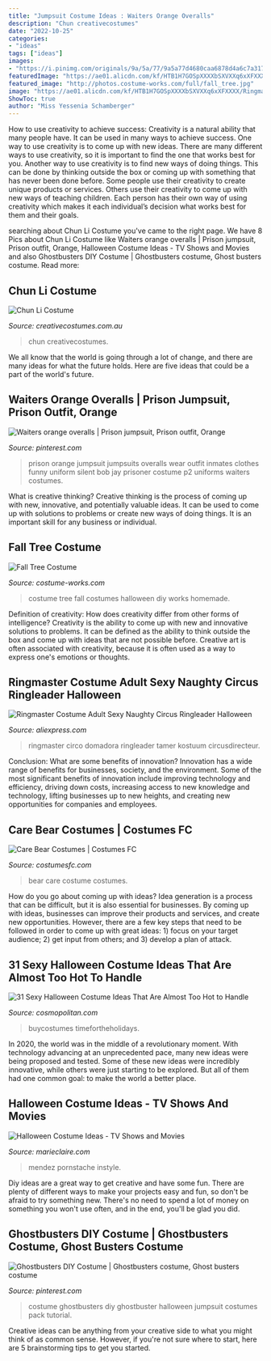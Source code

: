 ```yaml
---
title: "Jumpsuit Costume Ideas : Waiters Orange Overalls"
description: "Chun creativecostumes"
date: "2022-10-25"
categories:
- "ideas"
tags: ["ideas"]
images:
- "https://i.pinimg.com/originals/9a/5a/77/9a5a77d4680caa6878d4a6c7a31797c2.jpg"
featuredImage: "https://ae01.alicdn.com/kf/HTB1H7GOSpXXXXbSXVXXq6xXFXXXX/Ringmaster-Costume-Adult-Sexy-Naughty-Circus-Ringleader-Halloween-Costumes-for-Women-Harley-Quinn-Cosplay-Jumpsuit-Costume.jpg"
featured_image: "http://photos.costume-works.com/full/fall_tree.jpg"
image: "https://ae01.alicdn.com/kf/HTB1H7GOSpXXXXbSXVXXq6xXFXXXX/Ringmaster-Costume-Adult-Sexy-Naughty-Circus-Ringleader-Halloween-Costumes-for-Women-Harley-Quinn-Cosplay-Jumpsuit-Costume.jpg"
ShowToc: true
author: "Miss Yessenia Schamberger"
---
```



How to use creativity to achieve success:
Creativity is a natural ability that many people have. It can be used in many ways to achieve success. One way to use creativity is to come up with new ideas. There are many different ways to use creativity, so it is important to find the one that works best for you. Another way to use creativity is to find new ways of doing things. This can be done by thinking outside the box or coming up with something that has never been done before. Some people use their creativity to create unique products or services. Others use their creativity to come up with new ways of teaching children. Each person has their own way of using creativity which makes it each individual’s decision what works best for them and their goals.

	

		
searching about Chun Li Costume you've came to the right page. We have 8 Pics about Chun Li Costume like Waiters orange overalls | Prison jumpsuit, Prison outfit, Orange, Halloween Costume Ideas - TV Shows and Movies and also Ghostbusters DIY Costume | Ghostbusters costume, Ghost busters costume. Read more:
		
    
## Chun Li Costume

<img loading=lazy src="https://www.creativecostumes.com.au/wp-content/uploads/2013/06/P1030767-637x1024.jpg" onerror="this.onerror=null;this.src='https://tse1.mm.bing.net/th?id=OIP.fr_e50x-XEHWMa2Mj_K_1QHaL5&amp;pid=15.1';" alt="Chun Li Costume">

_Source: creativecostumes.com.au_

>chun creativecostumes. 

	

We all know that the world is going through a lot of change, and there are many ideas for what the future holds. Here are five ideas that could be a part of the world's future.

    
## Waiters Orange Overalls | Prison Jumpsuit, Prison Outfit, Orange

<img loading=lazy src="https://i.pinimg.com/originals/9a/5a/77/9a5a77d4680caa6878d4a6c7a31797c2.jpg" onerror="this.onerror=null;this.src='https://tse1.mm.bing.net/th?id=OIP.3I5fn-rbSw92M24oB84xnQHaLG&amp;pid=15.1';" alt="Waiters orange overalls | Prison jumpsuit, Prison outfit, Orange">

_Source: pinterest.com_

>prison orange jumpsuit jumpsuits overalls wear outfit inmates clothes funny uniform silent bob jay prisoner costume p2 uniforms waiters costumes. 

	

What is creative thinking?
Creative thinking is the process of coming up with new, innovative, and potentially valuable ideas. It can be used to come up with solutions to problems or create new ways of doing things. It is an important skill for any business or individual.

    
## Fall Tree Costume

<img loading=lazy src="http://photos.costume-works.com/full/fall_tree.jpg" onerror="this.onerror=null;this.src='https://tse1.mm.bing.net/th?id=OIP.NG-DYkkjIymdzMarinNF_AHaLE&amp;pid=15.1';" alt="Fall Tree Costume">

_Source: costume-works.com_

>costume tree fall costumes halloween diy works homemade. 

	

Definition of creativity: How does creativity differ from other forms of intelligence?
Creativity is the ability to come up with new and innovative solutions to problems. It can be defined as the ability to think outside the box and come up with ideas that are not possible before. Creative art is often associated with creativity, because it is often used as a way to express one's emotions or thoughts.

    
## Ringmaster Costume Adult Sexy Naughty Circus Ringleader Halloween

<img loading=lazy src="https://ae01.alicdn.com/kf/HTB1H7GOSpXXXXbSXVXXq6xXFXXXX/Ringmaster-Costume-Adult-Sexy-Naughty-Circus-Ringleader-Halloween-Costumes-for-Women-Harley-Quinn-Cosplay-Jumpsuit-Costume.jpg" onerror="this.onerror=null;this.src='https://tse4.mm.bing.net/th?id=OIP.BcOhrk26U3C8-n4uU-R7IAHaHQ&amp;pid=15.1';" alt="Ringmaster Costume Adult Sexy Naughty Circus Ringleader Halloween">

_Source: aliexpress.com_

>ringmaster circo domadora ringleader tamer kostuum circusdirecteur. 

	

Conclusion: What are some benefits of innovation?
Innovation has a wide range of benefits for businesses, society, and the environment. Some of the most significant benefits of innovation include improving technology and efficiency, driving down costs, increasing access to new knowledge and technology, lifting businesses up to new heights, and creating new opportunities for companies and employees.

    
## Care Bear Costumes | Costumes FC

<img loading=lazy src="http://www.costumesfc.com/wp-content/uploads/2014/12/Care-Bear-Costume-Ideas.jpg" onerror="this.onerror=null;this.src='https://tse1.mm.bing.net/th?id=OIP.W1E5nnpnKvvbGGllPmTqWgHaNZ&amp;pid=15.1';" alt="Care Bear Costumes | Costumes FC">

_Source: costumesfc.com_

>bear care costume costumes. 

	

How do you go about coming up with ideas?
Idea generation is a process that can be difficult, but it is also essential for businesses. By coming up with ideas, businesses can improve their products and services, and create new opportunities. However, there are a few key steps that need to be followed in order to come up with great ideas: 1) focus on your target audience; 2) get input from others; and 3) develop a plan of attack.

    
## 31 Sexy Halloween Costume Ideas That Are Almost Too Hot To Handle

<img loading=lazy src="https://hips.hearstapps.com/hmg-prod.s3.amazonaws.com/images/15-the-bomb-1501639129.jpg?crop=1xw:1xh;center,top&amp;resize=480:*" onerror="this.onerror=null;this.src='https://tse3.mm.bing.net/th?id=OIP.-yH7tccvgx6aMM1ceQ3zUgHaLH&amp;pid=15.1';" alt="31 Sexy Halloween Costume Ideas That Are Almost Too Hot to Handle">

_Source: cosmopolitan.com_

>buycostumes timefortheholidays. 

	

In 2020, the world was in the middle of a revolutionary moment. With technology advancing at an unprecedented pace, many new ideas were being proposed and tested. Some of these new ideas were incredibly innovative, while others were just starting to be explored. But all of them had one common goal: to make the world a better place.

    
## Halloween Costume Ideas - TV Shows And Movies

<img loading=lazy src="https://hips.hearstapps.com/hmg-prod.s3.amazonaws.com/images/oinb-102-101012-jm-1013r-1507754142.jpg?crop=1xw:1xh;center,top&amp;resize=768:*" onerror="this.onerror=null;this.src='https://tse4.mm.bing.net/th?id=OIP.uiCRNBA9Rr5sfV8z4OQS1gHaJQ&amp;pid=15.1';" alt="Halloween Costume Ideas - TV Shows and Movies">

_Source: marieclaire.com_

>mendez pornstache instyle. 

	

Diy ideas are a great way to get creative and have some fun. There are plenty of different ways to make your projects easy and fun, so don't be afraid to try something new. There's no need to spend a lot of money on something you won't use often, and in the end, you'll be glad you did.

    
## Ghostbusters DIY Costume | Ghostbusters Costume, Ghost Busters Costume

<img loading=lazy src="https://i.pinimg.com/originals/9d/12/43/9d12439710df92d152317ee87d1dd8e6.jpg" onerror="this.onerror=null;this.src='https://tse1.mm.bing.net/th?id=OIP.nd3INdZWOZYF5nBl6-ayegHaJ3&amp;pid=15.1';" alt="Ghostbusters DIY Costume | Ghostbusters costume, Ghost busters costume">

_Source: pinterest.com_

>costume ghostbusters diy ghostbuster halloween jumpsuit costumes pack tutorial. 

	

Creative ideas can be anything from your creative side to what you might think of as common sense. However, if you're not sure where to start, here are 5 brainstorming tips to get you started.


